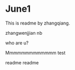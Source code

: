 # June1
This is readme by zhangqiang.


zhangwenjjian nb 

who are u?


Mmmmmmmmmmmmm  test

readme readme